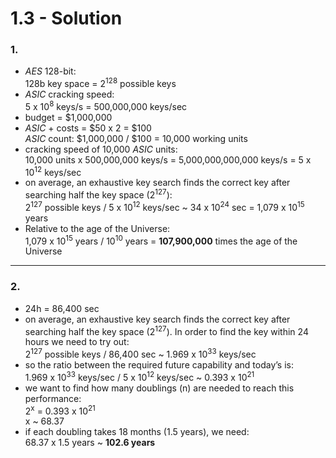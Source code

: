 # 1.3 - Solution

### 1.

- _AES_ 128-bit:\
  128b key space = 2<sup>128</sup> possible keys
- _ASIC_ cracking speed:\
   5 x 10<sup>8</sup> keys/s = 500,000,000 keys/sec
- budget = $1,000,000
- _ASIC_ + costs = $50 x 2 = $100\
  _ASIC_ count: $1,000,000 / $100 = 10,000 working units
- cracking speed of 10,000 _ASIC_ units:\
  10,000 units x 500,000,000 keys/s = 5,000,000,000,000 keys/s = 5 x 10<sup>12</sup> keys/sec
- on average, an exhaustive key search finds the correct key after searching half the key space (2<sup>127</sup>):\
  2<sup>127</sup> possible keys / 5 x 10<sup>12</sup> keys/sec ~ 34 x 10<sup>24</sup> sec = 1,079 x 10<sup>15</sup> years
- Relative to the age of the Universe:\
  1,079 x 10<sup>15</sup> years / 10<sup>10</sup> years = **107,900,000** times the age of the Universe

---

### 2.

- 24h = 86,400 sec
- on average, an exhaustive key search finds the correct key after searching half the key space (2<sup>127</sup>). In order to find the key within 24 hours we need to try out:\
2<sup>127</sup> possible keys / 86,400 sec ~ 1.969 x 10<sup>33</sup> keys/sec
- so the ratio between the required future capability and today’s is:\
1.969 x 10<sup>33</sup> keys/sec / 5 x 10<sup>12</sup> keys/sec ~ 0.393 x 10<sup>21</sup>
- we want to find how many doublings (n) are needed to reach this performance:\
2<sup>x</sup> = 0.393 x 10<sup>21</sup>\
x ~ 68.37
- if each doubling takes 18 months (1.5 years), we need:\
68.37 x 1.5 years ~ **102.6 years**
